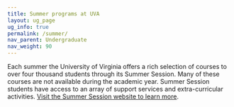 ```yaml
---
title: Summer programs at UVA
layout: ug_page
ug_info: true
permalink: /summer/
nav_parent: Undergraduate
nav_weight: 90
---
```

<p>Each summer the University of Virginia offers a rich selection of courses to over four thousand students through its Summer Session. Many of these courses are not available during the academic year. Summer Session students have access to an array of support services and extra-curricular activities. <a href="http://www.virginia.edu/summer/">Visit the Summer Session website to learn more</a>.</p>
